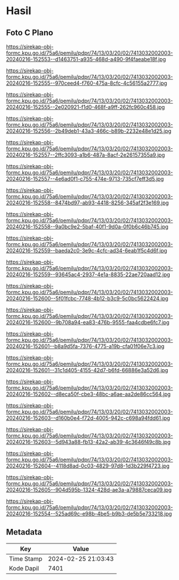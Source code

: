 # Hasil

## Foto C Plano

https://sirekap-obj-formc.kpu.go.id/75a6/pemilu/pdpr/74/13/03/20/02/7413032002003-20240216-152553--d1463751-a935-468d-a490-9f4faeabe18f.jpg

https://sirekap-obj-formc.kpu.go.id/75a6/pemilu/pdpr/74/13/03/20/02/7413032002003-20240216-152555--970ceed4-f760-475a-8cfc-4c56155a2777.jpg

https://sirekap-obj-formc.kpu.go.id/75a6/pemilu/pdpr/74/13/03/20/02/7413032002003-20240216-152555--2e020921-f1d0-468f-a9ff-262fc960c458.jpg

https://sirekap-obj-formc.kpu.go.id/75a6/pemilu/pdpr/74/13/03/20/02/7413032002003-20240216-152556--2b49deb1-43a3-466c-b89b-2232e48e1d25.jpg

https://sirekap-obj-formc.kpu.go.id/75a6/pemilu/pdpr/74/13/03/20/02/7413032002003-20240216-152557--2ffc3093-a1b6-487a-8acf-2e26157355a9.jpg

https://sirekap-obj-formc.kpu.go.id/75a6/pemilu/pdpr/74/13/03/20/02/7413032002003-20240216-152557--4e6ad0f1-c755-474e-9713-735cf7eff3d5.jpg

https://sirekap-obj-formc.kpu.go.id/75a6/pemilu/pdpr/74/13/03/20/02/7413032002003-20240216-152558--8474bd97-ab93-4418-8256-345af2f3e169.jpg

https://sirekap-obj-formc.kpu.go.id/75a6/pemilu/pdpr/74/13/03/20/02/7413032002003-20240216-152558--9a0bc9e2-5baf-40f1-9d0a-0f0b6c46b745.jpg

https://sirekap-obj-formc.kpu.go.id/75a6/pemilu/pdpr/74/13/03/20/02/7413032002003-20240216-152559--baeda2c0-3e9c-4cfc-ad34-6eab1f5c4d6f.jpg

https://sirekap-obj-formc.kpu.go.id/75a6/pemilu/pdpr/74/13/03/20/02/7413032002003-20240216-152559--93645ac4-2937-4e1a-8835-22ae720aad12.jpg

https://sirekap-obj-formc.kpu.go.id/75a6/pemilu/pdpr/74/13/03/20/02/7413032002003-20240216-152600--5f01fcbc-7748-4b12-b3c9-5c0bc5622424.jpg

https://sirekap-obj-formc.kpu.go.id/75a6/pemilu/pdpr/74/13/03/20/02/7413032002003-20240216-152600--9b708a94-ea83-476b-9555-faa4cdbe6fc7.jpg

https://sirekap-obj-formc.kpu.go.id/75a6/pemilu/pdpr/74/13/03/20/02/7413032002003-20240216-152601--b8a9d5fa-7376-4775-a19b-cfa01f06e7c3.jpg

https://sirekap-obj-formc.kpu.go.id/75a6/pemilu/pdpr/74/13/03/20/02/7413032002003-20240216-152601--31c1d405-4155-42d7-b6fd-66886e3a52d6.jpg

https://sirekap-obj-formc.kpu.go.id/75a6/pemilu/pdpr/74/13/03/20/02/7413032002003-20240216-152602--d8eca50f-cbe3-48bc-a6ae-aa2de86cc564.jpg

https://sirekap-obj-formc.kpu.go.id/75a6/pemilu/pdpr/74/13/03/20/02/7413032002003-20240216-152603--d160b0e4-f72d-4005-942c-c698a94fdd61.jpg

https://sirekap-obj-formc.kpu.go.id/75a6/pemilu/pdpr/74/13/03/20/02/7413032002003-20240216-152603--5d943a88-fb13-42a2-ab39-4c3646f49c8b.jpg

https://sirekap-obj-formc.kpu.go.id/75a6/pemilu/pdpr/74/13/03/20/02/7413032002003-20240216-152604--4118d8ad-0c03-4829-97d8-1d3b229f4723.jpg

https://sirekap-obj-formc.kpu.go.id/75a6/pemilu/pdpr/74/13/03/20/02/7413032002003-20240216-152605--904d595b-1324-428d-ae3a-a79887ceca09.jpg

https://sirekap-obj-formc.kpu.go.id/75a6/pemilu/pdpr/74/13/03/20/02/7413032002003-20240216-152554--525ad69c-e98b-4be5-b9b3-de5b5e733218.jpg


## Metadata

| Key        | Value               |
| ---------- | ------------------- |
| Time Stamp | 2024-02-25 21:03:43 |
| Kode Dapil | 7401                |



